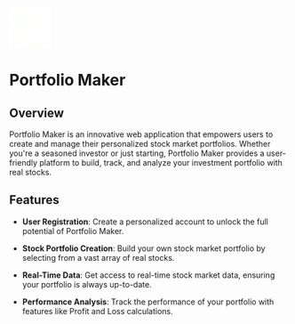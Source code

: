 

![Portfolio Maker Logo](https://github.com/Overlord-1/VSM/blob/master/assets/VSM%20Logo_%202.png)
# Portfolio Maker

## Overview

Portfolio Maker is an innovative web application that empowers users to create and manage their personalized stock market portfolios. Whether you're a seasoned investor or just starting, Portfolio Maker provides a user-friendly platform to build, track, and analyze your investment portfolio with real stocks.

## Features

- **User Registration**: Create a personalized account to unlock the full potential of Portfolio Maker.

- **Stock Portfolio Creation**: Build your own stock market portfolio by selecting from a vast array of real stocks.

- **Real-Time Data**: Get access to real-time stock market data, ensuring your portfolio is always up-to-date.

- **Performance Analysis**: Track the performance of your portfolio with features like Profit and Loss calculations.
